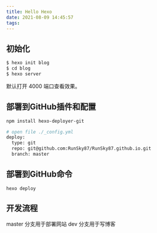 ```yaml
---
title: Hello Hexo
date: 2021-08-09 14:45:57
tags:
---
```


## 初始化
```bash
$ hexo init blog
$ cd blog
$ hexo server
```
默认打开 4000 端口查看效果。

## 部署到GitHub插件和配置
```bash
npm install hexo-deployer-git

# open file ./_config.yml
deploy:
  type: git
  repo: git@github.com:RunSky87/RunSky87.github.io.git
  branch: master 
```


## 部署到GitHub命令
```
hexo deploy
```

## 开发流程
master 分支用于部署网站
dev 分支用于写博客
